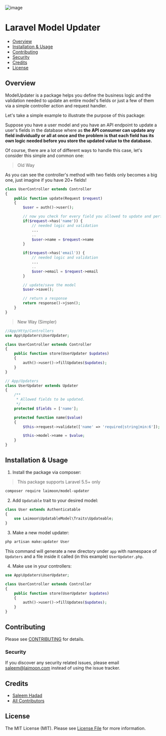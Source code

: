 ![image](https://myseniorio.s3-ap-southeast-1.amazonaws.com/Artboard.jpg)

# Laravel Model Updater

- [Overview](#overview)
- [Installation & Usage](#installation--usage)
- [Contributing](#contributing)
- [Security](#security)
- [Credits](#credits)
- [License](#license)


## Overview

ModelUpdater is a package helps you define the business logic and the validation needed to update an entire model's fields or just a few of them via a simple controller action and request handler.

Let's take a simple example to illustrate the purpose of this package:

Suppose you have a user model and you have an API endpoint to update a user's fields in the database where as **the API consumer can update any field individually or all at once and the problem is that each field has its own logic needed before you store the updated value to the database.**


Of course, there are a lot of different ways to handle this case, let's consider this simple  and common one:

> Old Way

As you can see the controller's method with two fields only becomes a big one, just imagine if you have 20+ fields!

```php
class UserController extends Controller
{
    public function update(Request $request)
    {
        $user = auth()->user();

        // now you check for every field you allowed to update and perform the needed logic.
        if($request->has('name')) {
            // needed logic and validation
            ...
            ..
            $user->name = $request->name
        }

        if($request->has('email')) {
            // needed logic and validation
            ...
            ..
            $user->email = $request->email
        }

        // update/save the model
        $user->save();

        // return a response
        return response()->json();
    }
}
```

> New Way (Simpler)

```php
//App/Http/Controllers
use App\Updaters\UserUpdater;

class UserController extends Controller
{
    public function store(UserUpdater $updates)
    {
        auth()->user()->fillUpdates($updates);
    }
}

// App/Updaters
class UserUpdater extends Updater
{
    /**
     * Allowed fields to be updated.
     */
    protected $fields = ['name'];

    protected function name($value)
    {
        $this->request->validate(['name' => 'required|string|min:6']);

        $this->model->name = $value;
    }
}
```

## Installation & Usage

1. Install the package via composer:

> This package supports Laravel 5.5+ only

```bash
composer require laimoon/model-updater
```

2. Add `Updatable` trait to your desired model:

```php
class User extends Authenticatable
{
    use Laimoon\UpdatableModel\Traits\Updateable;
}
```

3. Make a new model updater:

```bash
php artisan make:updater User
```

This command will generate a new directory under `app` with namespace of `Updaters` and a file inside it called (in this example) `UserUpdater.php`.

4. Make use in your controllers:

```php
use App\Updaters\UserUpdater;

class UserController extends Controller
{
    public function store(UserUpdater $updates)
    {
        auth()->user()->fillUpdates($updates);
    }
}
```

## Contributing

Please see [CONTRIBUTING](CONTRIBUTING.md) for details.

### Security

If you discover any security related issues, please email saleem@laimoon.com instead of using the issue tracker.

## Credits

- [Saleem Hadad](https://github.com/saleem-hadad)
- [All Contributors](../../contributors)

## License

The MIT License (MIT). Please see [License File](LICENSE.md) for more information.
